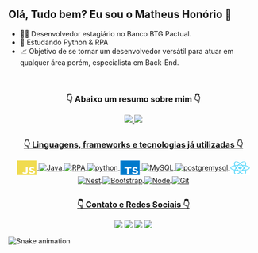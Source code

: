 ## Olá, Tudo bem? Eu sou o Matheus Honório 👋


- 🧑‍💻 Desenvolvedor estagiário no Banco BTG Pactual.
- 📖 Estudando Python & RPA
- 📈 Objetivo de se tornar um desenvolvedor versátil para atuar em qualquer área porém, especialista em Back-End.
<br>
<div align="center" >
  <h3>👇 Abaixo um resumo sobre mim 👇</h3>
</div>
<div align="center">
  <a href="https://github.com/HonorioMTH">
  <img height="180em" src="https://github-readme-stats.vercel.app/api?username=HonorioMTH&show_icons=true&theme=highcontrast&include_all_commits=true&count_private=true"/>
  <img height="180em" src="https://github-readme-stats.vercel.app/api/top-langs/?username=HonorioMTH&layout=compact&langs_count=7&theme=highcontrast"/>
</div>
<div align="center">

##


 <h3>👇 Linguagens, frameworks e tecnologias já utilizadas 👇 </h3>
 
  <img align="center" alt="Js" height="30" width="40" src="https://raw.githubusercontent.com/devicons/devicon/master/icons/javascript/javascript-plain.svg">
  <img align="center" alt="Java" height="30" width="40" src="https://cdn.jsdelivr.net/gh/devicons/devicon/icons/java/java-original-wordmark.svg" />
  <img align="center" alt="RPA" height="30" width="40" src="https://img.icons8.com/external-others-pike-picture/512/external-automation-rpa-cyber-technology-others-pike-picture-4.png">
  <img align="center" alt="python" height="30" width="40" src="https://cdn.jsdelivr.net/gh/devicons/devicon/icons/python/python-original-wordmark.svg" />
  <img align="center" alt="Ts" height="30" width="40" src="https://raw.githubusercontent.com/devicons/devicon/master/icons/typescript/typescript-plain.svg">
  <img align="center" alt="MySQL" height="30" width="40" src="https://cdn.jsdelivr.net/gh/devicons/devicon/icons/mysql/mysql-original.svg">
  <img align="center" alt="postgremysql" height="30" width="40" src="https://cdn.jsdelivr.net/gh/devicons/devicon/icons/postgresql/postgresql-original.svg">
  <img align="center" alt="React" height="30" width="40" src="https://raw.githubusercontent.com/devicons/devicon/master/icons/react/react-original.svg">
  <img align="center" alt="Nest" height="30" width="40" src="https://cdn.jsdelivr.net/gh/devicons/devicon/icons/nestjs/nestjs-plain.svg">
  <img align="center" alt="Bootstrap" height="30" width="40" src="https://upload.wikimedia.org/wikipedia/commons/thumb/b/b2/Bootstrap_logo.svg/512px-Bootstrap_logo.svg.png">
  
 
  <img align="center" alt="Node" height="30" width="40" src="https://cdn.jsdelivr.net/gh/devicons/devicon/icons/nodejs/nodejs-original.svg">  
  <img align="center" alt="Git" height="30" width="40" src="https://cdn.jsdelivr.net/gh/devicons/devicon/icons/git/git-original.svg">
 </div>
 
 ##
 
 <div> <div align="center" >
  <h3>👇 Contato e Redes Sociais 👇</h3>
  <a href="https://wa.me/5521981579315" target="_blank"><img src="https://img.shields.io/badge/WhatsApp-25D366?style=for-the-badge&logo=whatsapp&logoColor=white" target="_blank"></a> 
  <a href="https://www.instagram.com/matheushfs_" target="_blank"><img src="https://img.shields.io/badge/-Instagram-%23E4405F?style=for-the-badge&logo=instagram&logoColor=white" target="_blank"></a>
  <a href = "mailto:matheus.honorio88@gmail.com"><img src="https://img.shields.io/badge/-Gmail-%23333?style=for-the-badge&logo=gmail&logoColor=white" target="_blank"></a>
  <a href="https://www.linkedin.com/in/matheus-honorio" target="_blank"><img src="https://img.shields.io/badge/-LinkedIn-%230077B5?style=for-the-badge&logo=linkedin&logoColor=white" target="_blank"></a> 
</div>
  
![Snake animation](https://github.com/HonorioMTH/HonorioMTH/blob/output/github-contribution-grid-snake.svg)


   
   
